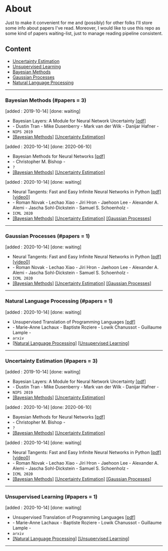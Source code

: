 # About 
Just to make it convenient for me and (possibly) for other folks I'll store some info about papers I've read. Moreover, I would like to use this repo as some kind of papers waiting-list, just to manage reading pipeline consistent. 
 ## Content 
- [Uncertainty Estimation](#uncertainty-estimation)
- [Unsupervised Learning](#unsupervised-learning)
- [Bayesian Methods](#bayesian-methods)
- [Gaussian Processes](#gaussian-processes)
- [Natural Language Processing](#natural-language-processing)

****
### Bayesian Methods (#papers = 3)

[added : 2019-10-14] [done: waiting]
* Bayesian Layers: A Module for Neural Network Uncertainty [[pdf]](https://papers.nips.cc/paper/9607-bayesian-layers-a-module-for-neural-network-uncertainty) 
* \- Dustin Tran - Mike Dusenberry - Mark van der Wilk - Danijar Hafner - 
* `NIPS 2019`
* [[Bayesian Methods]](#bayesian-methods) [[Uncertainty Estimation]](#uncertainty-estimation) 

[added : 2020-10-14] [done: 2020-06-10]
* Bayesian Methods for Neural Networks [[pdf]](https://www.microsoft.com/en-us/research/wp-content/uploads/1995/01/NCRG_95_009.pdf) 
* \- Christopher M. Bishop - 
* `?`
* [[Bayesian Methods]](#bayesian-methods) [[Uncertainty Estimation]](#uncertainty-estimation) 

[added : 2020-10-14] [done: waiting]
* Neural Tangents: Fast and Easy Infinite Neural Networks in Python [[pdf]](https://arxiv.org/abs/1912.02803)  [[video0]](https://iclr.cc/virtual_2020/poster_SklD9yrFPS.html) 
* \- Roman Novak - Lechao Xiao - Jiri Hron - Jaehoon Lee - Alexander A. Alemi - Jascha Sohl-Dickstein - Samuel S. Schoenholz - 
* `ICML 2020`
* [[Bayesian Methods]](#bayesian-methods) [[Uncertainty Estimation]](#uncertainty-estimation) [[Gaussian Processes]](#gaussian-processes) 


***
### Gaussian Processes (#papers = 1)

[added : 2020-10-14] [done: waiting]
* Neural Tangents: Fast and Easy Infinite Neural Networks in Python [[pdf]](https://arxiv.org/abs/1912.02803)  [[video0]](https://iclr.cc/virtual_2020/poster_SklD9yrFPS.html) 
* \- Roman Novak - Lechao Xiao - Jiri Hron - Jaehoon Lee - Alexander A. Alemi - Jascha Sohl-Dickstein - Samuel S. Schoenholz - 
* `ICML 2020`
* [[Bayesian Methods]](#bayesian-methods) [[Uncertainty Estimation]](#uncertainty-estimation) [[Gaussian Processes]](#gaussian-processes) 


***
### Natural Language Processing (#papers = 1)

[added : 2020-10-14] [done: waiting]
* Unsupervised Translation of Programming Languages [[pdf]](https://arxiv.org/pdf/2006.03511.pdf) 
* \- Marie-Anne Lachaux - Baptiste Roziere - Lowik Chanussot - Guillaume Lample - 
* `arxiv`
* [[Natural Language Processing]](#natural-language-processing) [[Unsupervised Learning]](#unsupervised-learning) 


***
### Uncertainty Estimation (#papers = 3)

[added : 2019-10-14] [done: waiting]
* Bayesian Layers: A Module for Neural Network Uncertainty [[pdf]](https://papers.nips.cc/paper/9607-bayesian-layers-a-module-for-neural-network-uncertainty) 
* \- Dustin Tran - Mike Dusenberry - Mark van der Wilk - Danijar Hafner - 
* `NIPS 2019`
* [[Bayesian Methods]](#bayesian-methods) [[Uncertainty Estimation]](#uncertainty-estimation) 

[added : 2020-10-14] [done: 2020-06-10]
* Bayesian Methods for Neural Networks [[pdf]](https://www.microsoft.com/en-us/research/wp-content/uploads/1995/01/NCRG_95_009.pdf) 
* \- Christopher M. Bishop - 
* `?`
* [[Bayesian Methods]](#bayesian-methods) [[Uncertainty Estimation]](#uncertainty-estimation) 

[added : 2020-10-14] [done: waiting]
* Neural Tangents: Fast and Easy Infinite Neural Networks in Python [[pdf]](https://arxiv.org/abs/1912.02803)  [[video0]](https://iclr.cc/virtual_2020/poster_SklD9yrFPS.html) 
* \- Roman Novak - Lechao Xiao - Jiri Hron - Jaehoon Lee - Alexander A. Alemi - Jascha Sohl-Dickstein - Samuel S. Schoenholz - 
* `ICML 2020`
* [[Bayesian Methods]](#bayesian-methods) [[Uncertainty Estimation]](#uncertainty-estimation) [[Gaussian Processes]](#gaussian-processes) 


***
### Unsupervised Learning (#papers = 1)

[added : 2020-10-14] [done: waiting]
* Unsupervised Translation of Programming Languages [[pdf]](https://arxiv.org/pdf/2006.03511.pdf) 
* \- Marie-Anne Lachaux - Baptiste Roziere - Lowik Chanussot - Guillaume Lample - 
* `arxiv`
* [[Natural Language Processing]](#natural-language-processing) [[Unsupervised Learning]](#unsupervised-learning) 


***
